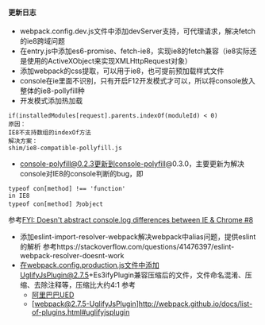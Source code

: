#### 更新日志
* webpack.config.dev.js文件中添加devServer支持，可代理请求，解决fetch的ie8跨域问题
* 在entry.js中添加es6-promise、fetch-ie8，实现ie8的fetch兼容（ie8实际还是使用的ActiveXObject来实现XMLHttpRequest对象）
* 添加webpack的css提取，可以用于ie8，也可提前预加载样式文件
* console在ie里面不识别，只有开启F12开发模式才可以，所以将console放入整体的ie8-pollyfill种
* 开发模式添加热加载
```
if(installedModules[request].parents.indexOf(moduleId) < 0)
原因：
IE8不支持数组的indexOf方法
解决方案：
shim/ie8-compatible-pollyfill.js
```
* console-polyfill@0.2.3更新到console-polyfill@0.3.0，主要更新为解决console对IE8的console判断的bug，即
```
typeof con[method] !== 'function'
in IE8
typeof con[method] 为object
```
参考[FYI: Doesn't abstract console.log differences between IE & Chrome #8](https://github.com/paulmillr/console-polyfill/issues/8)
* 添加eslint-import-resolver-webpack解决webpack中alias问题，提供eslint的解析
参考https://stackoverflow.com/questions/41476397/eslint-webpack-resolver-doesnt-work
* 在webpack.config.production.js文件中添加UglifyJsPlugin@2.7.5+Es3ifyPlugin兼容压缩后的文件，文件命名混淆、压缩、去除注释等，压缩比大约4:1
参考
    * [阿里巴巴UED](http://www.aliued.com/?p=3240)
    * [webpack@2.7.5-UglifyJsPlugin]http://webpack.github.io/docs/list-of-plugins.html#uglifyjsplugin
